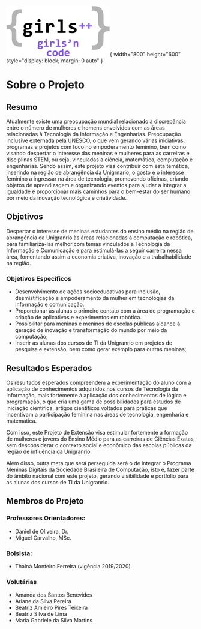 ![Girls'n Code Logo](/imagens/Logo_350.png){ width="800" height="600" style="display: block; margin: 0 auto" }

# Sobre o Projeto

## Resumo
Atualmente existe uma preocupação mundial relacionado à discrepância entre o número de mulheres e homens envolvidos com as áreas relacionadas à Tecnologia da Informação e Engenharias. Preocupação inclusive externada pela UNESCO, o que vem gerando várias iniciativas, programas e projetos com foco no empoderamento feminino, bem como visando despertar o interesse das meninas e mulheres para as carreiras e disciplinas STEM, ou seja, vinculadas a ciência, matemática, computação e engenharias.  Sendo assim, este projeto visa contribuir com esta temática, inserindo na região de abrangência da Unigrnario, o gosto e o interesse feminino a ingressar na área de tecnologia, promovendo oficinas, criando objetos de aprendizagem e organizando eventos para ajudar a integrar a igualdade e proporcionar mais caminhos para o bem-estar do ser humano por meio da inovação tecnológica e criatividade.

## Objetivos
Despertar o interesse de meninas estudantes do ensino médio na região de abrangência da Unigranrio às áreas relacionadas à computação e robótica, para familiarizá-las melhor com temas vinculados a Tecnologia da Informação e Comunicação e para estimulá-las a seguir carreira nessa área, fomentando assim a economia criativa, inovação e a trabalhabilidade na região.

### Objetivos Específicos
* Desenvolvimento de ações socioeducativas para inclusão, desmistificação e empoderamento da mulher em tecnologias da informação e comunicação.
* Proporcionar às alunas o primeiro contato com a área de programação e criação de aplicativos e experimentos em robótica.
* Possibilitar para meninas e meninos de escolas públicas alcance à geração de inovação e transformação do mundo por meio da computação;
* Inserir as alunas dos cursos de TI da Unigranrio em projetos de pesquisa e extensão, bem como gerar exemplo para outras meninas;

## Resultados Esperados
Os resultados esperados compreendem a experimentação do aluno com a aplicação de conhecimentos adquiridos nos cursos de Tecnologia da Informação, mais fortemente à aplicação dos conhecimentos de lógica e programação, o que cria uma gama de possibilidades para estudos de iniciação científica, artigos científicos voltados para práticas que incentivam a participação feminina nas áreas de tecnologia, engenharia e matemática.

Com isso, este Projeto de Extensão visa estimular fortemente a formação de mulheres e jovens do Ensino Médio para as carreiras de Ciências Exatas, sem desconsiderar o contexto social e econômico das escolas públicas da região de influência da Unigranrio.

Além disso, outra meta que será perseguida será o de integrar o Programa Meninas Digitais da Sociedade Brasileira de Computação, isto é, fazer parte do âmbito nacional com este projeto, gerando visibilidade e portfólio para as alunas dos cursos de TI da Unigranrio.

## Membros do Projeto

### Professores Orientadores:
- Daniel de Oliveira, Dr.
- Miguel Carvalho, MSc.

### Bolsista:
- Thainá Monteiro Ferreira (vigência 2019/2020).

### Volutárias
- Amanda dos Santos Benevides
- Ariane da Silva Pereira
- Beatriz Amieiro Pires Teixeira
- Beatriz Silva de Lima
- Maria Gabriele da Silva Martins
